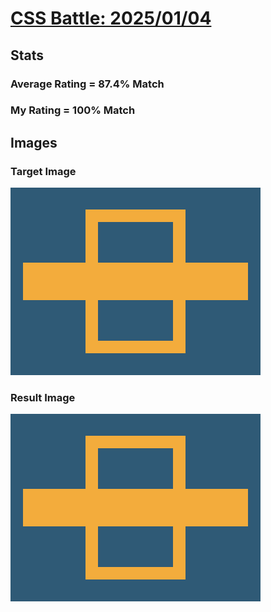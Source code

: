 # [CSS Battle: 2025/01/04](https://cssbattle.dev/play/2qqET9WUPbSrnYx4fBjg)

## Stats

### Average Rating = 87.4% Match

### My Rating = 100% Match

## Images

### Target Image

![](./images/target.png)

### Result Image

![](./images/result.png)
